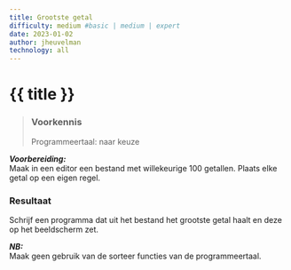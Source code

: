 ```yaml
---
title: Grootste getal
difficulty: medium #basic | medium | expert
date: 2023-01-02
author: jheuvelman
technology: all
---
```




# {{ title }}

> ### Voorkennis
> Programmeertaal: naar keuze

***Voorbereiding:***  
Maak in een editor een bestand met willekeurige 100 getallen. Plaats
elke getal op een eigen regel.

### Resultaat
Schrijf een programma dat uit het bestand het grootste getal haalt en
deze op het beeldscherm zet.

***NB:***  
Maak geen gebruik van de sorteer functies van de programmeertaal.
